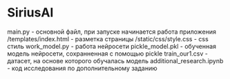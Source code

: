 # SiriusAI
 
main.py - основной файл, при запуске начинается работа приложения
/templates/index.html - разметка страницы
/static/css/style.css - css стиль
work_model.py - работа нейросети
pickle_model.pkl - обученная модель нейросети, сохранненная с помощью pickle
train_our1.csv - датасет, на основе которого обучалась модель
additional_research.ipynb - код исследования по дополнительному заданию